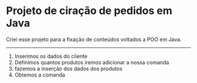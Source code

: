 # Projeto de ciração de pedidos em Java

Criei esse projeto para a fixação de conteúdos voltados a POO em Java.

---
 1. Inserimos os dados do cliente
 2. Definimos quantos produtos iremos adicionar a nossa comanda
 3. fazemos a inserção dos dados dos produtos
 4. Obtemos a comanda

